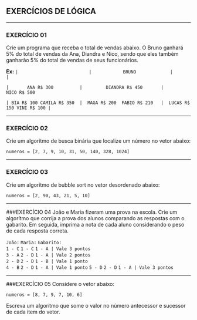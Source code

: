## EXERCÍCIOS DE LÓGICA
---
### EXERCÍCIO 01
Crie um programa que receba o total de vendas abaixo. O Bruno ganhará 5% do total de vendas da Ana, Diandra e Nico, sendo que eles também ganharão 5% do total de vendas de seus funcionários.  


 **Ex:**
 `|                           |            BRUNO             |                           |`

 `|       ANA R$ 300          |         DIANDRA R$ 450       |       NICO R$ 500`

 `| BIA R$ 100 CAMILA R$ 350  |  MAGA R$ 200  FABIO R$ 210   |  LUCAS R$ 150 VINI R$ 100 |`

---

### EXERCÍCIO 02
Crie um algorítmo de busca binária que localize um número no vetor abaixo:

`numeros = [2, 7, 9, 10, 31, 50, 140, 328, 1024]`

---

### EXERCÍCIO 03
Crie um algorítmo de bubble sort no vetor desordenado abaixo:

`numeros = [2, 90, 43, 21, 5, 10]`

---

###EXERCÍCIO 04
João e Maria fizeram uma prova na escola. Crie um algorítmo que corrija a prova dos alunos comparando as respostas com o gabarito. Em seguida, imprima a nota de cada aluno considerando o peso de cada resposta correta.

`João:`       `Maria:`      `Gabarito:`      
`1 - C`       `1 - C`       `1 - A | Vale 3 pontos`  
`3 - A`       `2 - D`       `1 - A | Vale 2 pontos`  
`2 - D`       `2 - D`       `1 - B | Vale 1 ponto`   
`4 - B`       `2 - D`       `1 - A | Vale 1 ponto` 
`5 - D`       `2 - D`       `1 - A | Vale 3 pontos` 

---

###EXERCÍCIO 05
Considere o vetor abaixo:

`numeros = [8, 7, 9, 7, 10, 6]`

Escreva um algorítmo que some o valor no número antecessor e sucessor de cada item do vetor.